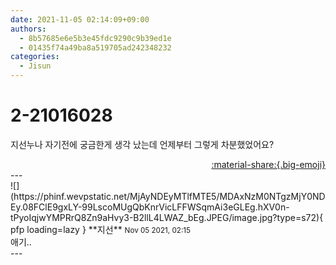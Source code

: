 ```yaml
---
date: 2021-11-05 02:14:09+09:00
authors:
  - 8b57685e6e5b3e45fdc9290c9b39ed1e
  - 01435f74a49ba8a519705ad242348232
categories:
  - Jisun
---
```


# 2-21016028

<div class="post-container" markdown="1">
<div class="content-container md-sidebar__scrollwrap" markdown="1">

지선누나 자기전에 궁금한게 생각 났는데 언제부터 그렇게 차분했었어요?

</div>
</div>

<div style="text-align: right;" markdown="1">
<a href="https://weverse.io/fromis9/fanpost/2-21016028" style="text-align: right;">:material-share:{.big-emoji}</a>
</div>
---

<div class="comments-container md-sidebar__scrollwrap" markdown="1">
<div class="comment" markdown="1">
<div class='id-container' markdown="1">
![](https://phinf.wevpstatic.net/MjAyNDEyMTlfMTE5/MDAxNzM0NTgzMjY0NDEy.08FClE9gxLY-99LscoMUgQbKnrVicLFFWSqmAi3eGLEg.hXV0n-tPyoIqjwYMPRrQ8Zn9aHvy3-B2llL4LWAZ_bEg.JPEG/image.jpg?type=s72){ pfp loading=lazy }
**<span class="artist">지선</span>** <small>Nov 05 2021, 02:15</small><br>
</div>
<div class='comment-body' markdown="1">
애기..
</div>
</div>
</div>
---

